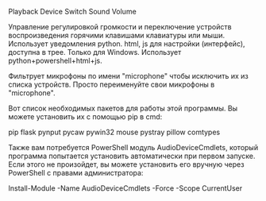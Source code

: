 Playback Device Switch Sound Volume

Управление регулировкой громкости и переключение устройств воспроизведения горячими клавишами клавиатуры или мыши. Использует уведомления python. html, js для настройки (интерфейс), доступна в трее. Только для Windows. Использует python+powershell+html+js.

Фильтрует микрофоны по имени "microphone" чтобы исключить их из списка устройств. Просто переименуйте свои микрофоны в "microphone".


Вот список необходимых пакетов для работы этой программы. Вы можете установить их с помощью pip в cmd:

pip flask pynput pycaw pywin32 mouse pystray pillow comtypes

Также вам потребуется PowerShell модуль AudioDeviceCmdlets, который программа попытается установить автоматически при первом запуске. Если этого не произойдет, вы можете установить его вручную через PowerShell с правами администратора:

Install-Module -Name AudioDeviceCmdlets -Force -Scope CurrentUser


